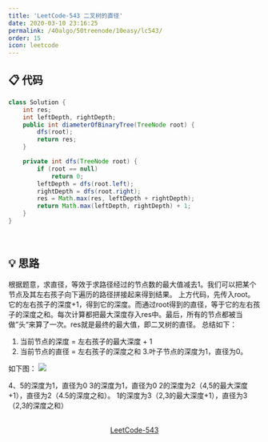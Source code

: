 ```yaml
---
title: 'LeetCode-543 二叉树的直径'
date: 2020-03-10 23:16:25
permalink: /40algo/50treenode/10easy/lc543/
order: 15
icon: leetcode
---
```

## 📋 代码
```java
class Solution {
    int res;
	int leftDepth, rightDepth;
	public int diameterOfBinaryTree(TreeNode root) {
		dfs(root);
		return res;
	}

	private int dfs(TreeNode root) {
		if (root == null)
			return 0;
		leftDepth = dfs(root.left);
		rightDepth = dfs(root.right);
		res = Math.max(res, leftDepth + rightDepth);
		return Math.max(leftDepth, rightDepth) + 1;
	}
}
```
<br/>

## 💡 思路
根据题意，求直径，等效于求路径经过的节点数的最大值减去1。我们可以把某个节点及其左右孩子向下遍历的路径拼接起来得到结果。
上方代码，先传入root。它的左右孩子的深度+1，得到它的深度。而通过root得到的直径，等于它的左右孩子的深度之和。每次计算都把最大深度存入res中。最后，所有的节点都被当做”头“来算了一次。res就是最终的最大值，即二叉树的直径。
总结如下：
1. 当前节点的深度 = 左右孩子的最大深度 + 1
2. 当前节点的直径 = 左右孩子的深度之和
3.叶子节点的深度为1，直径为0。

如下图：
![](https://iyes.life/post-images/1584199442030.png)


4、5的深度为1，直径为0
3的深度为1，直径为0
2的深度为2（4,5的最大深度+1），直径为2（4.5的深度之和）。
1的深度为3（2,3的最大深度+1），直径为3（2,3的深度之和）


<br/>

<center><a href="https://leetcode-cn.com/problems/diameter-of-binary-tree/submissions/" class="LinkCard" target="_blank">LeetCode-543</a></center>
<br/>